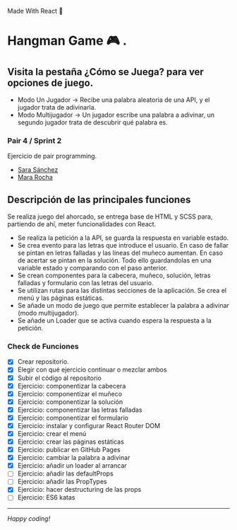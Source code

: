 Made With React 🌟

# Hangman Game 🎮 .

## Visita la pestaña ¿Cómo se Juega? para ver opciones de juego.

- Modo Un Jugador -> Recibe una palabra aleatoria de una API, y el jugador trata de adivinarla.
- Modo Multijugador -> Un jugador escribe una palabra a adivinar, un segundo jugador trata de descubrir qué palabra es.

### Pair 4 / Sprint 2

Ejercicio de pair programming.

- [Sara Sánchez](https://github.com/SaraSanchezL)
- [Mara Rocha](https://github.com/mararochafernandez)

## Descripción de las principales funciones

Se realiza juego del ahorcado, se entrega base de HTML y SCSS para, partiendo de ahí, meter funcionalidades con React.

- Se realiza la petición a la API, se guarda la respuesta en variable estado.
- Se crea evento para las letras que introduce el usuario. En caso de fallar se pintan en letras falladas y las líneas del muñeco aumentan. En caso de acertar se pintan en la solución. Todo ello guardandolas en una variable estado y comparando con el paso anterior.
- Se crean componentes para la cabecera, muñeco, solución, letras falladas y formulario con las letras del usuario.
- Se utilizan rutas para las distintas secciones de la aplicación. Se crea el menú y las páginas estáticas.
- Se añade un modo de juego que permite establecer la palabra a adivinar (modo multijugador).
- Se añade un Loader que se activa cuando espera la respuesta a la petición.

### Check de Funciones

- [x] Crear repositorio.
- [x] Elegir con qué ejercicio continuar o mezclar ambos
- [x] Subir el código al repositorio
- [x] Ejercicio: componentizar la cabecera
- [x] Ejercicio: componentizar el muñeco
- [x] Ejercicio: componentizar la solución
- [x] Ejercicio: componentizar las letras falladas
- [x] Ejercicio: componentizar el formulario
- [x] Ejercicio: instalar y configurar React Router DOM
- [x] Ejercicio: crear el menú
- [x] Ejercicio: crear las páginas estáticas
- [x] Ejercicio: publicar en GitHub Pages
- [x] Ejercicio: cambiar la palabra a adivinar
- [x] Ejercicio: añadir un loader al arrancar
- [ ] Ejercicio: añadir las defaultProps
- [ ] Ejercicio: añadir las PropTypes
- [x] Ejercicio: hacer destructuring de las props
- [ ] Ejercicio: ES6 katas

---

_Happy coding!_
